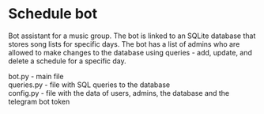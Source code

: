 # Schedule bot

Bot assistant for a music group. The bot is linked to an SQLite database that stores song lists for specific days. The bot has a list of admins who are allowed to make changes to the database using queries - add, update, and delete a schedule for a specific day. <br />

bot.py - main file <br />
queries.py - file with SQL queries to the database <br />
config.py - file with the data of users, admins, the database and the telegram bot token
